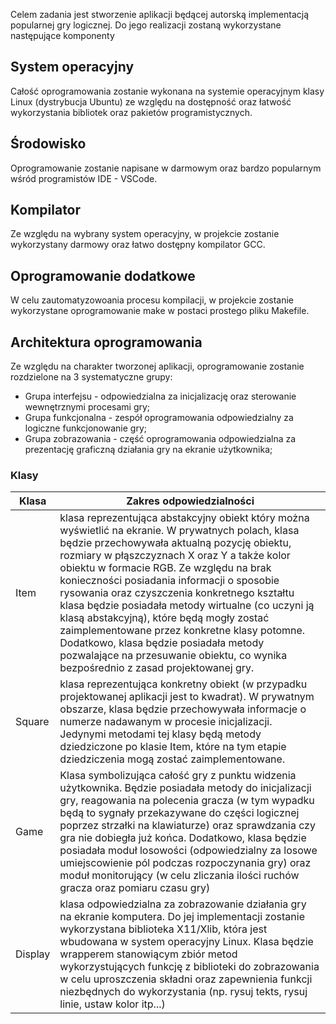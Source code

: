 
Celem zadania jest stworzenie aplikacji będącej autorską implementacją popularnej gry logicznej. Do jego realizacji zostaną wykorzystane następujące komponenty

## System operacyjny
Całość oprogramowania zostanie wykonana na systemie operacyjnym klasy Linux (dystrybucja Ubuntu) ze względu na dostępność oraz łatwość wykorzystania bibliotek oraz pakietów programistycznych.

## Środowisko
Oprogramowanie zostanie napisane w darmowym oraz bardzo popularnym wśród programistów IDE - VSCode. 

## Kompilator
Ze względu na wybrany system operacyjny, w projekcie zostanie wykorzystany darmowy oraz łatwo dostępny kompilator GCC.

## Oprogramowanie dodatkowe
W celu zautomatyzowoania procesu kompilacji, w projekcie zostanie wykorzystane oprogramowanie make w postaci prostego pliku Makefile.

## Architektura oprogramowania

Ze względu na charakter tworzonej aplikacji, oprogramowanie zostanie rozdzielone na 3 systematyczne grupy:
* Grupa interfejsu - odpowiedzialna za inicjalizację oraz sterowanie wewnętrznymi procesami gry;
* Grupa funkcjonalna - zespół oprogramowania odpowiedzialny za logiczne funkcjonowanie gry;
* Grupa zobrazowania - część oprogramowania odpowiedzialna za prezentację graficzną działania gry na ekranie użytkownika;

### Klasy

Klasa | Zakres odpowiedzialności
--- | ---
Item | klasa reprezentująca abstakcyjny obiekt który można wyświetlić na ekranie. W prywatnych polach, klasa będzie przechowywała aktualną pozycję obiektu, rozmiary w płąszczyznach X oraz Y a także kolor obiektu w formacie RGB. Ze względu na brak konieczności posiadania informacji o sposobie rysowania oraz czyszczenia konkretnego kształtu  klasa będzie posiadała metody wirtualne (co  uczyni ją klasą abstakcyjną), które będą mogły zostać zaimplementowane przez konkretne klasy potomne. Dodatkowo, klasa będzie posiadała metody pozwalające na przesuwanie obiektu, co wynika bezpośrednio z zasad projektowanej gry.
Square | klasa reprezentująca konkretny obiekt (w przypadku projektowanej aplikacji jest to kwadrat). W prywatnym obszarze, klasa będzie przechowywała informacje o numerze nadawanym w procesie inicjalizacji. Jedynymi metodami tej klasy będą metody dziedziczone po klasie Item, które na tym etapie dziedziczenia mogą zostać zaimplementowane.
Game | Klasa symbolizująca całość gry z punktu widzenia użytkownika. Będzie posiadała metody do inicjalizacji gry, reagowania na polecenia gracza (w tym wypadku będą to sygnały przekazywane do części logicznej poprzez strzałki na klawiaturze) oraz sprawdzania czy gra nie dobiegła już końca. Dodatkowo, klasa będzie posiadała moduł losowości (odpowiedzialny za losowe umiejscowienie pól podczas rozpoczynania gry) oraz moduł monitorujący (w celu zliczania ilości ruchów gracza oraz pomiaru czasu gry)
Display | klasa odpowiedzialna za zobrazowanie działania gry na ekranie komputera. Do jej implementacji zostanie wykorzystana biblioteka X11/Xlib, która jest wbudowana w system operacyjny Linux. Klasa będzie wrapperem stanowiącym zbiór metod wykorzystujących funkcję z biblioteki do zobrazowania w celu uproszczenia składni oraz zapewnienia funkcji niezbędnych do wykorzystania (np. rysuj tekts, rysuj linie, ustaw kolor itp...)






